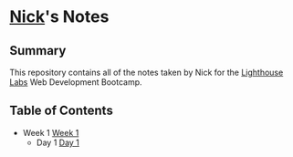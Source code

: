 # [Nick](https://github.com/DyerMaker42)'s Notes
## Summary
 
This repository contains all of the notes taken by Nick for the [Lighthouse Labs](https://www.lighthouselabs.ca/) Web Development Bootcamp.

## Table of Contents
* Week 1 [Week 1](/Week_1)
  * Day 1 [Day 1](/Week_1/Day_1)